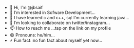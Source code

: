 - 👋 Hi, I’m @jbsaif
- 👀 I’m interested in Sofware Development...
- 🌱 I have learned c and c++, sql I’m currently learning java...
- 💞️ I’m looking to collaborate on twitter/instagram...
- 📫 How to reach me ...tap on the link on my profile
- 😄 Pronouns: he/him...
- ⚡ Fun fact: no fun fact about myself yet now...

<!---
jbsaif/jbsaif is a ✨ special ✨ repository because its `README.md` (this file) appears on your GitHub profile.
You can click the Preview link to take a look at your changes.
--->
